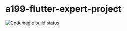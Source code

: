 # a199-flutter-expert-project
[![Codemagic build status](https://api.codemagic.io/apps/626cda2b3b349658a70ba898/626cda2b3b349658a70ba897/status_badge.svg)](https://codemagic.io/apps/626cda2b3b349658a70ba898/626cda2b3b349658a70ba897/latest_build)
